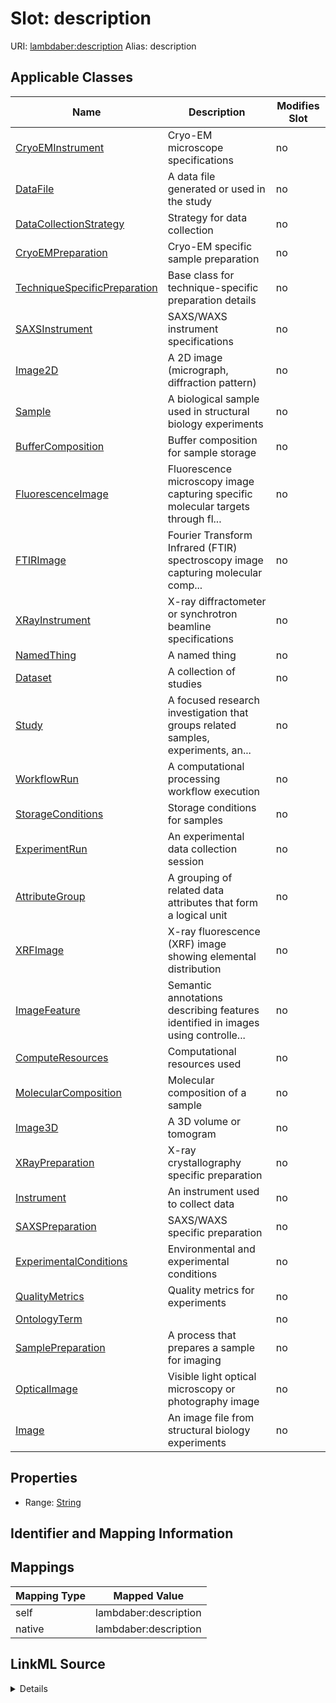 

# Slot: description 



URI: [lambdaber:description](https://w3id.org/lambda-ber-schema/description)
Alias: description

<!-- no inheritance hierarchy -->





## Applicable Classes

| Name | Description | Modifies Slot |
| --- | --- | --- |
| [CryoEMInstrument](CryoEMInstrument.md) | Cryo-EM microscope specifications |  no  |
| [DataFile](DataFile.md) | A data file generated or used in the study |  no  |
| [DataCollectionStrategy](DataCollectionStrategy.md) | Strategy for data collection |  no  |
| [CryoEMPreparation](CryoEMPreparation.md) | Cryo-EM specific sample preparation |  no  |
| [TechniqueSpecificPreparation](TechniqueSpecificPreparation.md) | Base class for technique-specific preparation details |  no  |
| [SAXSInstrument](SAXSInstrument.md) | SAXS/WAXS instrument specifications |  no  |
| [Image2D](Image2D.md) | A 2D image (micrograph, diffraction pattern) |  no  |
| [Sample](Sample.md) | A biological sample used in structural biology experiments |  no  |
| [BufferComposition](BufferComposition.md) | Buffer composition for sample storage |  no  |
| [FluorescenceImage](FluorescenceImage.md) | Fluorescence microscopy image capturing specific molecular targets through fl... |  no  |
| [FTIRImage](FTIRImage.md) | Fourier Transform Infrared (FTIR) spectroscopy image capturing molecular comp... |  no  |
| [XRayInstrument](XRayInstrument.md) | X-ray diffractometer or synchrotron beamline specifications |  no  |
| [NamedThing](NamedThing.md) | A named thing |  no  |
| [Dataset](Dataset.md) | A collection of studies |  no  |
| [Study](Study.md) | A focused research investigation that groups related samples, experiments, an... |  no  |
| [WorkflowRun](WorkflowRun.md) | A computational processing workflow execution |  no  |
| [StorageConditions](StorageConditions.md) | Storage conditions for samples |  no  |
| [ExperimentRun](ExperimentRun.md) | An experimental data collection session |  no  |
| [AttributeGroup](AttributeGroup.md) | A grouping of related data attributes that form a logical unit |  no  |
| [XRFImage](XRFImage.md) | X-ray fluorescence (XRF) image showing elemental distribution |  no  |
| [ImageFeature](ImageFeature.md) | Semantic annotations describing features identified in images using controlle... |  no  |
| [ComputeResources](ComputeResources.md) | Computational resources used |  no  |
| [MolecularComposition](MolecularComposition.md) | Molecular composition of a sample |  no  |
| [Image3D](Image3D.md) | A 3D volume or tomogram |  no  |
| [XRayPreparation](XRayPreparation.md) | X-ray crystallography specific preparation |  no  |
| [Instrument](Instrument.md) | An instrument used to collect data |  no  |
| [SAXSPreparation](SAXSPreparation.md) | SAXS/WAXS specific preparation |  no  |
| [ExperimentalConditions](ExperimentalConditions.md) | Environmental and experimental conditions |  no  |
| [QualityMetrics](QualityMetrics.md) | Quality metrics for experiments |  no  |
| [OntologyTerm](OntologyTerm.md) |  |  no  |
| [SamplePreparation](SamplePreparation.md) | A process that prepares a sample for imaging |  no  |
| [OpticalImage](OpticalImage.md) | Visible light optical microscopy or photography image |  no  |
| [Image](Image.md) | An image file from structural biology experiments |  no  |






## Properties

* Range: [String](String.md)




## Identifier and Mapping Information







## Mappings

| Mapping Type | Mapped Value |
| ---  | ---  |
| self | lambdaber:description |
| native | lambdaber:description |




## LinkML Source

<details>
```yaml
name: description
alias: description
domain_of:
- NamedThing
- AttributeGroup
range: string

```
</details>